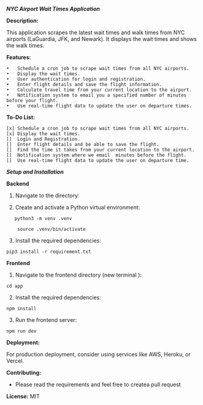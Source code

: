 **_NYC Airport Wait Times Application_**

**Description:**

This application scrapes the latest wait times and walk times from NYC airports (LaGuardia, JFK, and Newark). It displays the wait times and shows the walk times.

**Features:**

    •	Schedule a cron job to scrape wait times from all NYC airports.
    •	Display the wait times.
    •	User authentication for login and registration.
    •	Enter flight details and save the flight information.
    •	Calculate travel time from your current location to the airport.
    •	Notification system to email you a specified number of minutes before your flight.
    •	Use real-time flight data to update the user on departure times.

**To-Do List:**

    [x] Schedule a cron job to scrape wait times from all NYC airports.
    [x]	Display the wait times.
    []	Login and Registration.
    []	Enter flight details and be able to save the flight.
    []	Find the time it takes from your current location to the airport.
    []	Notification system where we email  minutes before the flight.
    []	Use real-time flight data to update the user on departure time.

**_Setup and Installation_**

**Backend**

1.	Navigate to the directory:

2.	Create and activate a Python virtual environment:

```
   python3 -m venv .venv
```

```
    source .venv/bin/activate
```
3.	Install the required dependencies:
```
pip3 install -r requirement.txt
```

**Frontend**

1.	Navigate to the frontend directory (new terminal ):
```
cd app
```

2.	Install the required dependencies:
```
npm install
```

3.	Run the frontend server:

```
npm run dev
```

**Deployment:**

For production deployment, consider using services like AWS, Heroku, or Vercel.

**Contributing:**

- Please read the requirements and feel free to createa pull request

**License:** MIT
